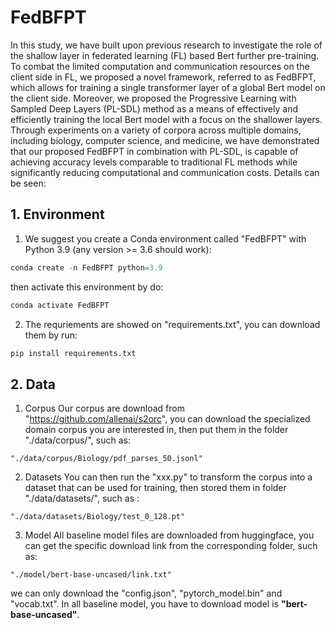 # FedBFPT
In this study, we have built upon previous research to investigate the role of the shallow layer in federated learning (FL) based Bert further pre-training.
To combat the limited computation and communication resources on the client side in FL, we proposed a novel framework, referred to as FedBFPT, which allows for training a single transformer layer of a global Bert model on the client side. Moreover, we proposed the Progressive Learning with Sampled Deep Layers (PL-SDL) method as a means of effectively and efficiently training the local Bert model with a focus on the shallower layers. Through experiments on a variety of corpora across multiple domains, including biology, computer science, and medicine,  we have demonstrated that our proposed FedBFPT in combination with PL-SDL, is capable of achieving accuracy levels comparable to traditional FL methods while significantly reducing computational and communication costs. Details can be seen:

## 1. Environment
1. We suggest you create a Conda environment called "FedBFPT" with Python 3.9 (any version >= 3.6 should work):
```python
conda create -n FedBFPT python=3.9
```
then activate this environment by do:
```python
conda activate FedBFPT
```
2. The requriements are showed on "requirements.txt", you can download them by run:
```python
pip install requirements.txt
```
## 2. Data
1. Corpus
Our corpus are download from "https://github.com/allenai/s2orc", you can download the specialized domain corpus you are interested in, then put them in the folder "./data/corpus/", such as: 
```
"./data/corpus/Biology/pdf_parses_50.jsonl"
```
2. Datasets
You can then run the "xxx.py" to transform the corpus into a dataset that can be used for training, then stored them in folder "./data/datasets/", such as :
```
"./data/datasets/Biology/test_0_128.pt"
```
3. Model
All baseline model files are downloaded from huggingface, you can get the specific download link from the corresponding folder, such as:
```
"./model/bert-base-uncased/link.txt"
```
we can only download the "config.json", "pytorch_model.bin" and "vocab.txt". In all baseline model, you have to download model is __"bert-base-uncased"__.

